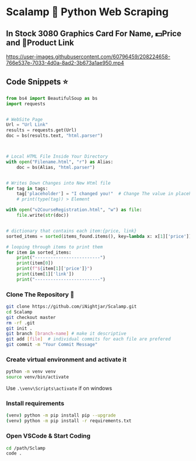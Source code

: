 # Scalamp :snake: Python Web Scraping

## In Stock 3080 Graphics Card For Name, :dollar:Price and :link:Product Link

<https://user-images.githubusercontent.com/60796459/208224658-766e537e-7033-4d0a-8ad2-3b673a1ae950.mp4>

## Code Snippets :star:

```python
from bs4 import BeautifulSoup as bs
import requests


# WebSite Page
Url = "Url Link"
results = requests.get(Url)
doc = bs(results.text, "html.parser")



# Local HTML File Inside Your Directory
with open("Filename.html", "r") as Alias:
    doc = bs(Alias, "html.parser")


# Writes Down Changes into New Html file
for tag in tags:
    tag['placeholder'] = "I changed you!"  # Change The value in placeholder attr
    # print(type(tag)) > Element

with open("v2CourseRegistration.html", "w") as file:
    file.write(str(doc))


# dictionary that contains each item:{price, link}
sorted_items = sorted(items_found.items(), key=lambda x: x[1]['price'])

# looping through items to print them
for item in sorted_items:
    print("-------------------------")
    print(item[0])
    print(f"${item[1]['price']}")
    print(item[1]['link'])
    print("-------------------------")

```

### Clone The Repository 🐛

```bash
git clone https://github.com/iNightjar/Scalamp.git
cd Scalamp
git checkout master
rm -rf .git
git init .
git branch [branch-name] # make it descriptive
git add [file]  # individual commits for each file are prefered
git commit -m "Your Commit Message"
```

### Create virtual environment and activate it

```bash
python -m venv venv
source venv/bin/activate
```

Use `.\venv\Scripts\activate` if on windows

### Install requirements

```bash
(venv) python -m pip install pip --upgrade
(venv) python -m pip install -r requirements.txt
```

### Open VSCode & Start Coding

```bash
cd /path/Sclamp
code .
```
